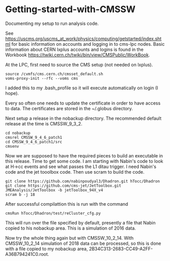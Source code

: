 # Getting-started-with-CMSSW
Documenting my setup to run analysis code.

See https://uscms.org/uscms_at_work/physics/computing/getstarted/index.shtml for basic information on accounts and logging in to cms-lpc nodes.  Basic information about CERN lxplus accounts and logins is found in the Workbook https://twiki.cern.ch/twiki/bin/view/CMSPublic/WorkBook.

At the LPC, first need to source the CMS setup (not needed on lxplus).  
```
source /cvmfs/cms.cern.ch/cmsset_default.sh
voms-proxy-init --rfc --voms cms
```
I added this to my .bash_profile so it will execute automatically on login (I hope).

Every so often one needs to update the certificate in order to have access to data.  The certificates are stored in the ~/.globus directory.

Next setup a release in the nobackup directory.  The recommended default release at the time is CMSSW_9_3_2.
```
cd nobackup
cmsrel CMSSW_9_4_6_patch1
cd CMSSW_9_4_6_patch1/src
cmsenv
```
Now we are supposed to have the required pieces to build an executable in this release.  Time to get some code.
I am starting with Nabin's code to look at H->cc events and see what passes the L1 ditau trigger.  I need Nabin's code and the jet tooolbox code.  Then use scram to build the code.
```
git clone https://github.com/nabinpoudyal3/Dhadron.git hTocc/Dhadron
git clone https://github.com/cms-jet/JetToolbox.git JMEAnalysis/JetToolbox -b jetToolbox_94X_v4
scram b -j 18
```
After successful compilattion this is run with the command
```
cmsRun hTocc/Dhadron/test/reCluster_cfg.py
```
This will run over the file specified by default, presently a file that Nabin copied to his nobackup area.  This is a simulation of 2016 data.

Now try the whole thing again but with CMSSW_10_2_14.
With CMSSW_10_2_14 simulation of 2018 data can be processed, so this is done with a file copied to my nobackup area, 2B34C313-2683-CC49-A2FF-A36B794241C0.root.

